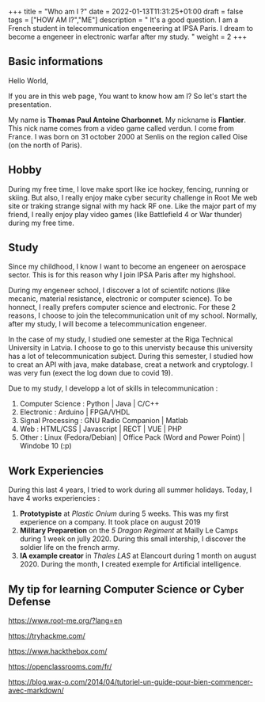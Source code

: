 +++
title = "Who am I ?"
date = 2022-01-13T11:31:25+01:00
draft = false
tags = ["HOW AM I?","ME"]
description = " It's a good question. I am a French student in            telecommunication engeneering at IPSA Paris. I dream to become a engeneer in electronic warfar after my study. "
weight =  2
+++


Basic informations
-

Hello World, 

If you are in this web page, You want to know how am I?
So let's start the presentation.

My name is **Thomas Paul Antoine Charbonnet**. My nickname is **Flantier**. This nick name comes from a video game called verdun. I come from France. 
I was born on 31 october 2000 at Senlis on the region called Oise (on the north of Paris).


Hobby
-

During my free time, I love make sport like ice hockey, fencing, running or skiing. But also, I really enjoy make cyber security challenge in Root Me web site or traking strange signal with my hack RF one. Like the major part of my friend, I really enjoy play video games (like Battlefield 4 or War thunder) during my free time.


Study
-

Since my childhood, I know I want to become an engeneer on aerospace sector. This is for this reason why I join IPSA Paris after my highshool. 

During my engeneer school, I discover a lot of scientifc notions (like mecanic, material resistance, electronic or computer science). To be honnect, I really prefers computer science and electronic. For these 2 reasons, I choose to join the telecommunication unit of my school. Normally, after my study, I will become a telecommunication engeneer.

In the case of my study, I studied one semester at the Riga Technical University in Latvia. I choose to go to this unervisty because this university has a lot of telecommunication subject. During this semester, I studied how to creat an API with java, make database, creat a network and cryptology. I was very fun (exect the log down due to covid 19).

Due to my study, I developp a lot of skills in telecommunication : 
1. Computer Science : Python | Java | C/C++
2. Electronic : Arduino | FPGA/VHDL
3. Signal Processing : GNU Radio Companion | Matlab
4. Web : HTML/CSS | Javascript | RECT | VUE | PHP
5. Other : Linux (Fedora/Debian) | Office Pack (Word and Power Point) | Windobe 10 (:p)

Work Experiencies
-

During this last 4 years, I tried to work during all summer holidays. Today, I have 4 works experiencies : 

1. **Prototypiste** at *Plastic Onium* during 5 weeks. This was my first experience on a company. It took place on august 2019
2. **Military Preparetion** on the *5 Dragon Regiment* at Mailly Le Camps during 1 week on jully 2020. During this small intership, I discover the soldier life on the french army.
3. **IA example creator** in *Thales LAS* at Elancourt during 1 month on august 2020. During the month, I created exemple for Artificial intelligence.


My tip for learning Computer Science or Cyber Defense
-

<https://www.root-me.org/?lang=en>

<https://tryhackme.com/>

<https://www.hackthebox.com/>

<https://openclassrooms.com/fr/>

<https://blog.wax-o.com/2014/04/tutoriel-un-guide-pour-bien-commencer-avec-markdown/>